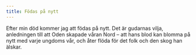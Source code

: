 ```yaml
---
title: Födas på nytt
---
```

Efter min död kommer jag att födas på nytt. Det är gudarnas vilja, anledningen till att Oden skapade våran Nord – att hans blod kan blomma på nytt med varje ungdoms vår, och åter flöda för det folk och den skog han älskar.
